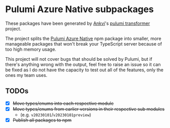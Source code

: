 # Pulumi Azure Native subpackages

These packages have been generated by [Ankvi](https://github.com/Ankvi)'s [pulumi
transformer](https://github.com/Ankvi/pulumi-transformer) project.

The project splits the [Pulumi Azure Native](https://github.com/pulumi/pulumi-azure-native)
npm package into smaller, more manageable packages that won't break your TypeScript
server because of too high memory usage.

This project will not cover bugs that should be solved by Pulumi, but if there's
anything wrong with the output, feel free to raise an issue so it can be fixed as
I do not have the capacity to test out all of the features, only the ones my
team uses.

## TODOs

- [x] ~~Move types/enums into each respective module~~
- [x] ~~Move types/enums from earlier versions in their respective sub modules~~
  - (e.g. `v20230101`/`v20230101preview`)
- [x] ~~Publish all packages to npm~~
